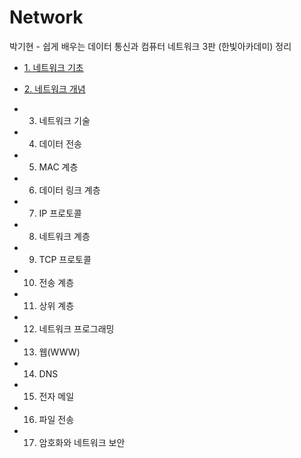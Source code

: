# Network

박기현 - 쉽게 배우는 데이터 통신과 컴퓨터 네트워크 3판 (한빛아카데미) 정리

- [1. 네트워크 기초](./01%20%EB%84%A4%ED%8A%B8%EC%9B%8C%ED%81%AC%20%EA%B8%B0%EC%B4%88.md)


- [2. 네트워크 개념](./02%20%EB%84%A4%ED%8A%B8%EC%9B%8C%ED%81%AC%20%EA%B0%9C%EB%85%90.md)
- 3. 네트워크 기술
- 4. 데이터 전송
- 5. MAC 계층
- 6. 데이터 링크 계층
- 7. IP 프로토콜
- 8. 네트워크 계층
- 9. TCP 프로토콜
- 10. 전송 계층
- 11. 상위 계층
- 12. 네트워크 프로그래밍
- 13. 웹(WWW)
- 14. DNS
- 15. 전자 메일
- 16. 파일 전송
- 17. 암호화와 네트워크 보안